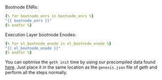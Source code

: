 Bootnode ENRs: 
```yaml
{% for bootnode_enrs in bootnode_enrs %}
"{{ bootnode_enrs }}"
{% endfor %}
```
Execution Layer bootnode Enodes: 
```yaml
{% for el_bootnode_enode in el_bootnode_enode %}
"{{ el_bootnode_enode }}"
{% endfor %}
```

You can optimise the `geth init` time by using our precompiled data found [here](https://condrieu.fra1.digitaloceanspaces.com/precomp). 
Just place it in the same location as the `genesis.json` file of geth and perform all the steps normally. 

